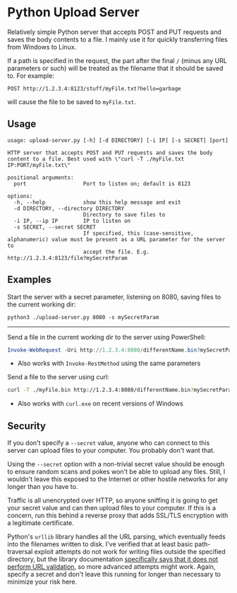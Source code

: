# Python Upload Server

Relatively simple Python server that accepts POST and PUT requests and saves the body contents to a file. I mainly use it for quickly transferring files from Windows to Linux. 

If a path is specified in the request, the part after the final `/` (minus any URL parameters or such) will be treated as the filename that it should be saved to. For example:
```
POST http://1.2.3.4:8123/stuff/myFile.txt?hello=garbage
```
will cause the file to be saved to `myFile.txt`. 

## Usage
```
usage: upload-server.py [-h] [-d DIRECTORY] [-i IP] [-s SECRET] [port]

HTTP server that accepts POST and PUT requests and saves the body content to a file. Best used with \"curl -T ./myFile.txt IP:PORT/myFile.txt\"

positional arguments:
  port                  Port to listen on; default is 8123

options:
  -h, --help            show this help message and exit
  -d DIRECTORY, --directory DIRECTORY
                        Directory to save files to
  -i IP, --ip IP        IP to listen on
  -s SECRET, --secret SECRET
                        If specified, this (case-sensitive, alphanumeric) value must be present as a URL parameter for the server to
                        accept the file. E.g. http://1.2.3.4:8123/file?mySecretParam
```

## Examples
Start the server with a secret parameter, listening on 8080, saving files to the current working dir:
```
python3 ./upload-server.py 8080 -s mySecretParam
```

---

Send a file in the current working dir to the server using PowerShell:
```PowerShell
Invoke-WebRequest -Uri http://1.2.3.4:8080/differentName.bin?mySecretParam -Method Post -InFile '.\myFile.bin'
```
- Also works with `Invoke-RestMethod` using the same parameters

Send a file to the server using curl:
```bash
curl -T ./myFile.bin http://1.2.3.4:8080/differentName.bin?mySecretParam
```
- Also works with `curl.exe` on recent versions of Windows

## Security
If you don't specify a `--secret` value, anyone who can connect to this server can upload files to your computer. You probably don't want that. 

Using the `--secret` option with a non-trivial secret value should be enough to ensure random scans and pokes won't be able to upload any files. Still, I wouldn't leave this exposed to the Internet or other hostile networks for any longer than you have to. 

Traffic is all unencrypted over HTTP, so anyone sniffing it is going to get your secret value and can then upload files to your computer. If this is a concern, run this behind a reverse proxy that adds SSL/TLS encryption with a legitimate certificate. 

Python's `urllib` library handles all the URL parsing, which eventually feeds into the filenames written to disk. I've verified that at least basic path-traversal exploit attempts do not work for writing files outside the specified directory, but the library documentation [specifically says that it does not perform URL validation](https://docs.python.org/3/library/urllib.parse.html), so more advanced attempts might work. Again, specify a secret and don't leave this running for longer than necessary to minimize your risk here. 
